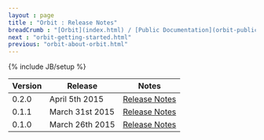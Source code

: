 ```yaml
---
layout : page
title : "Orbit : Release Notes"
breadCrumb : "[Orbit](index.html) / [Public Documentation](orbit-public-documentation.html)"
next : "orbit-getting-started.html"
previous: "orbit-about-orbit.html"
---
```

{% include JB/setup %}

| Version | Release | Notes |
|---------|---------|-------|
| 0.2.0 | April 5th 2015 | [Release Notes](https://github.com/electronicarts/orbit/releases/tag/v0.2.0) |
| 0.1.1 | March 31st 2015 | [Release Notes](https://github.com/electronicarts/orbit/releases/tag/v0.1.1) |
| 0.1.0 | March 26th 2015 | [Release Notes](https://github.com/electronicarts/orbit/releases/tag/v0.1.0) |

